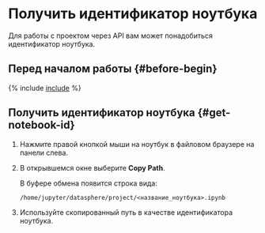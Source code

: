 # Получить идентификатор ноутбука

Для работы с проектом через API вам может понадобиться идентификатор ноутбука.

## Перед началом работы {#before-begin}

{% include [include](../../../_includes/datasphere/ui-before-begin.md) %}

## Получить идентификатор ноутбука {#get-notebook-id}

1. Нажмите правой кнопкой мыши на ноутбук в файловом браузере на панели слева.
1. В открывшемся окне выберите **Сopy Path**.

    В буфере обмена появится строка вида:

    ```text
    /home/jupyter/datasphere/project/<название_ноутбука>.ipynb
    ```

1. Используйте скопированный путь в качестве идентификатора ноутбука.
